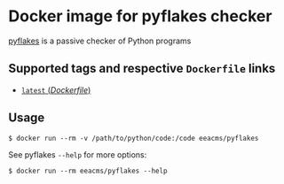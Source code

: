 # Docker image for pyflakes checker

[pyflakes](https://pypi.python.org/pypi/pyflakes) is a passive checker of Python programs


## Supported tags and respective `Dockerfile` links

- [`latest` (*Dockerfile*)](https://github.com/eea/eea.docker.pyflakes/blob/master/Dockerfile)

## Usage

```console
$ docker run --rm -v /path/to/python/code:/code eeacms/pyflakes
```

See pyflakes `--help` for more options:

```console
$ docker run --rm eeacms/pyflakes --help
```
